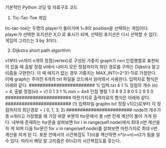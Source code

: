 기본적인 Python 코딩 및 자료구조 코드




1. Tic-Tac-Toe 게임

tic-tac-toe는 두명의 player가 돌아가며 1~9의 position을 선택하는 게임이다. player가 선택한 포지션은 X,O 로 표시가 되며, 선택된 포지션은 다시 선택할 수 없다.게임의 그리드는 3 by 3이다. 

2. Dijkstra short path algorithm

v1부터 vn까지 n개의 정점(vertex)로 구성된 가중치 graph가 nxn 인접행렬로 표현되어 있을 때 출발 정점 vi에서 나머지 모든 정점까지의 최단 경로를 구하는 Dijkstra 알고리즘을 구현한다. 이 때 에지가 없는 경우 가중치는 MAX_INT(=2^31-1)로 가정한다. 이때 graph는 주어진 6개의 txt 파일을 코드에서 읽어와서 사용한다.
입력자료 형식은 아래와 같다.
########################
% 입력.txt
4 1   % 정점의 개수 (n) = 4, 출발 정점(vi) = v1
0 1 3 1 % nxn = 4x4 인접 행렬
1 0 8 9
3 8 0 5
2 9 5 0
########################
마찬가지로 출력자료의 형식은 아래와 같다.
########################
(1) 입력파일 graphn.txt
정점 v1(으)로부터 각 정점까지의 최단경로 = ( 0, 1, 3, 2)
########################
node의 개수가 총 n개라고 가정했을 때 가장 바깥 부분의 for문에서 총 n번 전체 계산이 돌아 가게 된다. 내부에 존재하는 for문을 살펴보면 for i in range(self.node)에서 최대 n번 계산을 하 게 되며 다음 for문인 for v in range(self.node)를 살펴보면 마찬가지로 최대 n번 계산을 하게 된 다. 포문 안에서의 시간복잡도 T(n)을 계산하면 n*(n+n)=n2가 됨을 알 수 있다. 따라서 해당 알 고리즘은 Θ(n2)의 시간복잡도를 갖는다.

